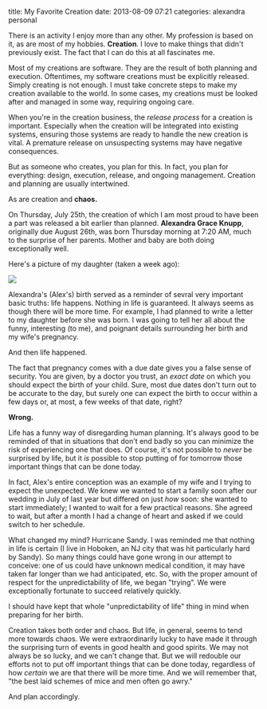 title: My Favorite Creation
date: 2013-08-09 07:21
categories: alexandra personal

There is an activity I enjoy more than any other. My profession is based on it,
as are most of my hobbies. **Creation**. I love to make things that didn't
previously exist. The fact that I can do this at all fascinates me.

Most of my creations are software. They are the result of both planning and 
execution. Oftentimes, my software creations must be explicitly released. Simply
creating is not enough. I must take concrete steps to make my creation
available to the world. In some cases, my creations must be looked after and
managed in some way, requiring ongoing care.

When you're in the creation business, the *release process* for a creation is
important. Especially when the creation will be integrated into existing
systems, ensuring those systems are ready to handle the new creation is vital. A
premature release on unsuspecting systems may have negative consequences.
<!--more-->
But as someone who creates, you plan for this. In fact, you plan for everything:
design, execution, release, and ongoing management. Creation and planning are
usually intertwined.

As are creation and **chaos.**

On Thursday, July 25th, the creation of which I am most proud to have been a part
was released a bit earlier than planned. **Alexandra Grace Knupp**,
originally due August 26th, was born Thursday morning at 7:20 AM, much to the surprise of her
parents. Mother and baby are both doing exceptionally well.

Here's a picture of my daughter (taken a week ago):

<img src="http://www.jeffknupp.com/images/alex.jpg">

Alexandra's (Alex's) birth served as a reminder of sevral very important basic truths:
life happens. Nothing in life is guaranteed. It always seems as though there
will be more time. For example, I had planned to write a letter to my daughter
before she was born. I was going to tell her all about the funny, interesting (to me), and poignant details 
surrounding her birth and my wife's pregnancy. 

And then life happened.

The fact that pregnancy comes with a due date gives you a false sense of security.
You are given, by a doctor you trust, an *exact date* on which you should expect
the birth of your child. Sure, most due dates don't turn out to be accurate to the
day, but surely one can expect the birth to occur within a few days or, at most, a few weeks
of that date, right?

**Wrong.**

Life has a funny way of disregarding human planning. It's always good to be
reminded of that in situations that don't end badly so you can minimize the risk
of experiencing one that does. Of course, it's not possible to *never* be surprised
by life, but it *is* possible to stop putting of for tomorrow those important
things that can be done today.

In fact, Alex's entire conception was an example of my wife and I trying to expect the unexpected.
We knew we wanted to start a family soon after our wedding in July
of last year but differed on just *how* soon: she wanted to start immediately;
I wanted to wait for a few practical reasons. She agreed to wait, but after a 
month I had a change of heart and asked if we could switch to her schedule. 

What changed my mind? Hurricane Sandy. I was reminded me that nothing in life is certain (I live in 
Hoboken, an NJ city that was hit particularly hard by Sandy). So many things could have gone wrong in our attempt to conceive: one of us could have unknown medical condition, it may have 
taken far longer than we had anticipated, etc.  So, with the proper amount of respect 
for the unpredictability of life, we began "trying". We were exceptionally fortunate to 
succeed relatively quickly.

I should have kept that whole "unpredictability of life" thing in mind when preparing for her birth. 

Creation takes both order and chaos. But life, in general, seems to tend more
towards chaos. We were extraordinarily lucky to have made it through the surprising 
turn of events in good health and good spirits. We may not always be so lucky, and 
we can't change that. But we will redouble our efforts not to put off important things 
that can be done today, regardless of how *certain* we are that there will be more time.
And we will remember that, "the best laid schemes of mice and men often go awry."

And plan accordingly.

